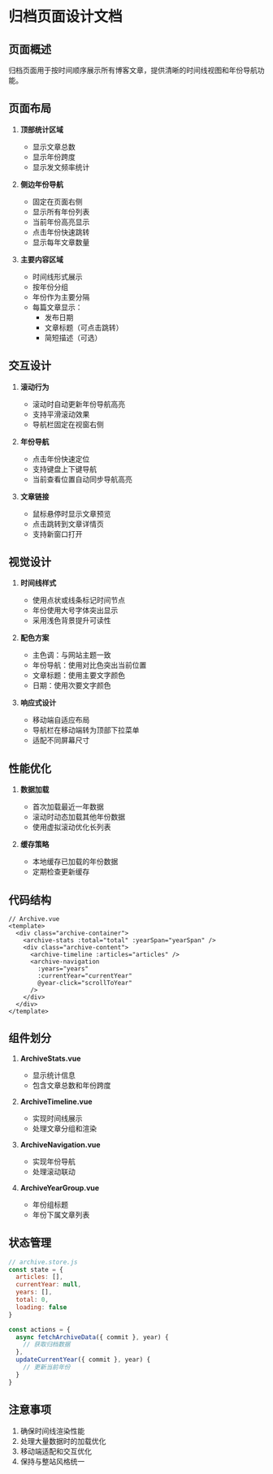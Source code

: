 # 归档页面设计文档

## 页面概述
归档页面用于按时间顺序展示所有博客文章，提供清晰的时间线视图和年份导航功能。

## 页面布局
1. **顶部统计区域**
   - 显示文章总数
   - 显示年份跨度
   - 显示发文频率统计

2. **侧边年份导航**
   - 固定在页面右侧
   - 显示所有年份列表
   - 当前年份高亮显示
   - 点击年份快速跳转
   - 显示每年文章数量

3. **主要内容区域**
   - 时间线形式展示
   - 按年份分组
   - 年份作为主要分隔
   - 每篇文章显示：
     - 发布日期
     - 文章标题（可点击跳转）
     - 简短描述（可选）

## 交互设计
1. **滚动行为**
   - 滚动时自动更新年份导航高亮
   - 支持平滑滚动效果
   - 导航栏固定在视窗右侧

2. **年份导航**
   - 点击年份快速定位
   - 支持键盘上下键导航
   - 当前查看位置自动同步导航高亮

3. **文章链接**
   - 鼠标悬停时显示文章预览
   - 点击跳转到文章详情页
   - 支持新窗口打开

## 视觉设计
1. **时间线样式**
   - 使用点状或线条标记时间节点
   - 年份使用大号字体突出显示
   - 采用浅色背景提升可读性

2. **配色方案**
   - 主色调：与网站主题一致
   - 年份导航：使用对比色突出当前位置
   - 文章标题：使用主要文字颜色
   - 日期：使用次要文字颜色

3. **响应式设计**
   - 移动端自适应布局
   - 导航栏在移动端转为顶部下拉菜单
   - 适配不同屏幕尺寸

## 性能优化
1. **数据加载**
   - 首次加载最近一年数据
   - 滚动时动态加载其他年份数据
   - 使用虚拟滚动优化长列表

2. **缓存策略**
   - 本地缓存已加载的年份数据
   - 定期检查更新缓存

## 代码结构
```vue
// Archive.vue
<template>
  <div class="archive-container">
    <archive-stats :total="total" :yearSpan="yearSpan" />
    <div class="archive-content">
      <archive-timeline :articles="articles" />
      <archive-navigation 
        :years="years" 
        :currentYear="currentYear"
        @year-click="scrollToYear" 
      />
    </div>
  </div>
</template>
```

## 组件划分
1. **ArchiveStats.vue**
   - 显示统计信息
   - 包含文章总数和年份跨度

2. **ArchiveTimeline.vue**
   - 实现时间线展示
   - 处理文章分组和渲染

3. **ArchiveNavigation.vue**
   - 实现年份导航
   - 处理滚动联动

4. **ArchiveYearGroup.vue**
   - 年份组标题
   - 年份下属文章列表

## 状态管理
```javascript
// archive.store.js
const state = {
  articles: [],
  currentYear: null,
  years: [],
  total: 0,
  loading: false
}

const actions = {
  async fetchArchiveData({ commit }, year) {
    // 获取归档数据
  },
  updateCurrentYear({ commit }, year) {
    // 更新当前年份
  }
}
```

## 注意事项
1. 确保时间线渲染性能
2. 处理大量数据时的加载优化
3. 移动端适配和交互优化
4. 保持与整站风格统一